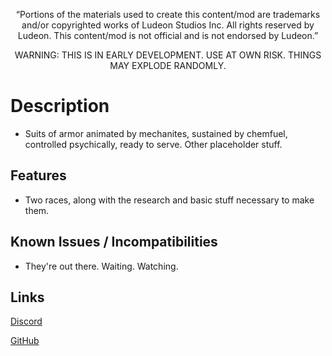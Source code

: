 <p align="center">
	“Portions of the materials used to create this content/mod are trademarks and/or copyrighted works of Ludeon Studios Inc. All rights reserved by Ludeon. This content/mod is not official and is not endorsed by Ludeon.”
</p>
<p align="center">
    WARNING: THIS IS IN EARLY DEVELOPMENT. USE AT OWN RISK. THINGS MAY EXPLODE RANDOMLY.
</p>

# Description
* Suits of armor animated by mechanites, sustained by chemfuel, controlled psychically, ready to serve. Other placeholder stuff.

## Features
* Two races, along with the research and basic stuff necessary to make them.

## Known Issues / Incompatibilities
* They're out there. Waiting. Watching.

## Links
[Discord](https://discord.gg/udNCpbkABT)

[GitHub](https://github.com/RWDevathon/Mechcloud-Chemwalkers)